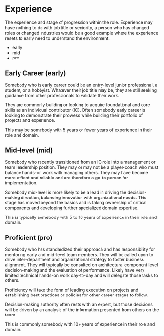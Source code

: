 
# Experience

The experience and stage of progression within the role. Experience may have nothing to do with job title or seniority, a person who has changed roles or changed industries would be a good example where the experience resets to early need to understand the environment.

- early
- mid
- pro

## Early Career (early)

Somebody who is early career could be an entry-level junior professional, a student, or a hobbyist. Whatever their job title may be, they are still seeking guidance from other professionals to validate their work. 

They are commonly building or looking to acquire foundational and core skills as an individual contributor (IC). Often somebody early career is looking to demonstrate their prowess while building their portfolio of projects and experience. 

This may be somebody with 5 years or fewer years of experience in their role and domain.


## Mid-level (mid)

Somebody who recently transitioned from an IC role into a management or team leadership position. They may or may not be a player-coach who must balance hands-on work with managing others. They may have become more effient and reliable and are therefore a go-to person for implementation. 

Somebody mid-level is more likely to be a lead in driving the decision-making direction, balancing innovation with organizational needs. This stage has moved beyond the basics and is taking ownership of critical components and developing further specialized domain expertise. 

This is typically somebody with 5 to 10 years of experience in their role and domain.

## Proficient (pro)

Somebody who has standardized their approach and has responsibility for mentoring early and mid-level team members. They will be called upon to drive inter-department and organizational strategy to foster business alignment. They will typically be consulted on architectural component level decision-making and the evaluation of performance. Likely have very limited technical hands-on work day-to-day and will delegate those tasks to others. 

Proficiency will take the form of leading execution on projects and establishing best practices or policies for other career stages to follow.

Decision-making authority often rests with an expert, but those decisions will be driven by an analysis of the information presented from others on the team. 

This is commonly somebody with 10+ years of experience in their role and domain.


